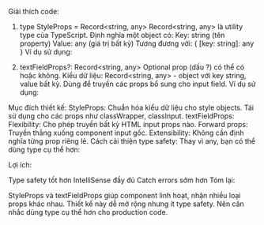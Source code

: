 Giải thích code:
1. type StyleProps = Record<string, any>
Record<string, any> là utility type của TypeScript.
Định nghĩa một object có:
Key: string (tên property)
Value: any (giá trị bất kỳ)
Tương đương với: { [key: string]: any }
Ví dụ sử dụng:

2. textFieldProps?: Record<string, any>
Optional prop (dấu ?) có thể có hoặc không.
Kiểu dữ liệu: Record<string, any> - object với key string, value bất kỳ.
Dùng để truyền các props bổ sung cho input field.
Ví dụ sử dụng:

Mục đích thiết kế:
StyleProps:
Chuẩn hóa kiểu dữ liệu cho style objects.
Tái sử dụng cho các props như classWrapper, classInput.
textFieldProps:
Flexibility: Cho phép truyền bất kỳ HTML input props nào.
Forward props: Truyền thẳng xuống component input gốc.
Extensibility: Không cần định nghĩa từng prop riêng lẻ.
Cách cải thiện type safety:
Thay vì any, bạn có thể dùng type cụ thể hơn:

Lợi ích:

Type safety tốt hơn
IntelliSense đầy đủ
Catch errors sớm hơn
Tóm lại:

StyleProps và textFieldProps giúp component linh hoạt, nhận nhiều loại props khác nhau.
Thiết kế này dễ mở rộng nhưng ít type safety.
Nên cân nhắc dùng type cụ thể hơn cho production code.